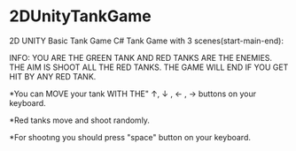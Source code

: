 # 2DUnityTankGame
2D UNITY Basic Tank Game C# 
Tank Game with 3 scenes(start-main-end):

INFO:
YOU ARE THE GREEN TANK AND RED TANKS ARE THE ENEMIES. THE AIM IS SHOOT ALL THE RED TANKS. THE GAME WILL END IF YOU GET HIT BY ANY RED TANK.
 
*You can MOVE your tank WITH THE" ↑, ↓ , ← , → buttons on your keyboard.
   
*Red tanks move and shoot randomly. 

*For shootıng you should press "space" button on your keyboard.
